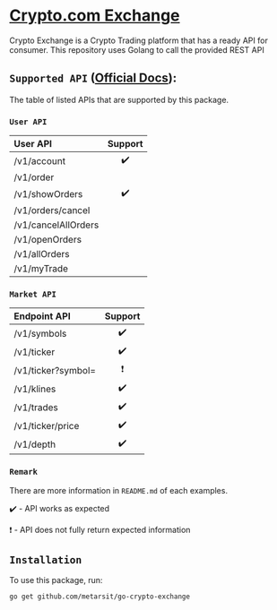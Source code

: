 # [Crypto.com Exchange](https://crypto.com/exchange)
Crypto Exchange is a Crypto Trading platform that has a ready API for consumer. This repository uses Golang to call the provided REST API

## `Supported API` ([Official Docs](https://crypto.com/exchange-doc#endpoint)):
The table of listed APIs that are supported by this package.

### `User API`
| User API | Support |
:---------------- | :----------------: |
/v1/account | :heavy_check_mark:
/v1/order |
/v1/showOrders | :heavy_check_mark:
/v1/orders/cancel |
/v1/cancelAllOrders |
/v1/openOrders |
/v1/allOrders |
/v1/myTrade |


### `Market API`
| Endpoint API | Support |
:---------------- | :----------------: |
/v1/symbols | :heavy_check_mark:
/v1/ticker | :heavy_check_mark:
/v1/ticker?symbol= | :heavy_exclamation_mark:
/v1/klines | :heavy_check_mark:
/v1/trades | :heavy_check_mark:
/v1/ticker/price | :heavy_check_mark:
/v1/depth | :heavy_check_mark:

### `Remark`
There are more information in `README.md` of each examples.

:heavy_check_mark: - API works as expected

:heavy_exclamation_mark: - API does not fully return expected information

## `Installation`
To use this package, run:

    go get github.com/metarsit/go-crypto-exchange
